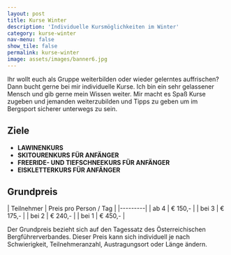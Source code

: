 ```yaml
---
layout: post
title: Kurse Winter
description: 'Individuelle Kursmöglichkeiten im Winter'
category: kurse-winter
nav-menu: false
show_tile: false
permalink: kurse-winter
image: assets/images/banner6.jpg
---
```


Ihr wollt euch als Gruppe weiterbilden oder wieder gelerntes auffrischen? Dann bucht gerne bei mir individuelle Kurse. Ich bin ein sehr gelassener Mensch und gib gerne mein Wissen weiter. Mir macht es Spaß Kurse zugeben und jemanden weiterzubilden und Tipps zu geben um im Bergsport sicherer unterwegs zu sein.

## Ziele
- **LAWINENKURS**
- **SKITOURENKURS FÜR ANFÄNGER**
- **FREERIDE- UND TIEFSCHNEEKURS FÜR ANFÄNGER**
- **EISKLETTERKURS FÜR ANFÄNGER**

## Grundpreis

| Teilnehmer | Preis pro Person / Tag |
|---------|
| ab 4 | € 150,- |
| bei 3 | € 175,- |
| bei 2 | € 240,- |
| bei 1 | € 450,- |

Der Grundpreis bezieht sich auf den Tagessatz des Österreichischen Bergführerverbandes.
Dieser Preis kann sich individuell je nach Schwierigkeit, Teilnehmeranzahl, Austragungsort oder Länge ändern.